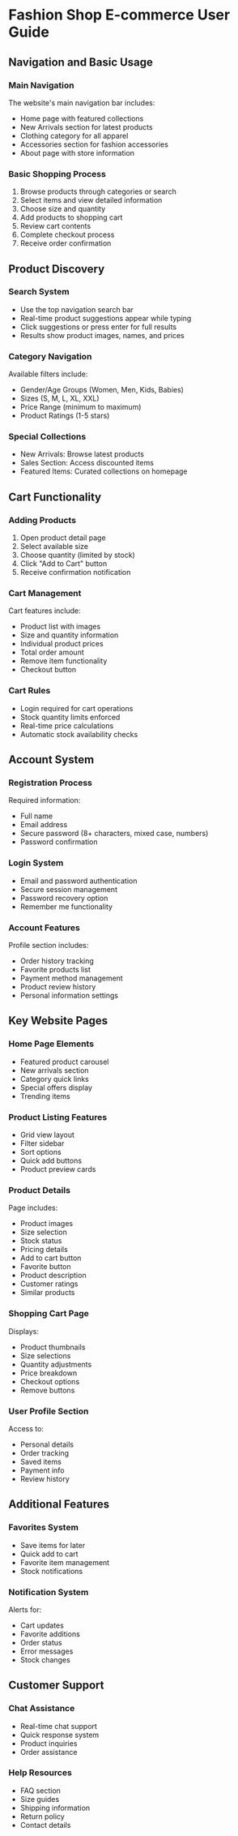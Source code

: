 # Fashion Shop E-commerce User Guide

## Navigation and Basic Usage

### Main Navigation
The website's main navigation bar includes:
- Home page with featured collections
- New Arrivals section for latest products
- Clothing category for all apparel
- Accessories section for fashion accessories
- About page with store information

### Basic Shopping Process
1. Browse products through categories or search
2. Select items and view detailed information
3. Choose size and quantity
4. Add products to shopping cart
5. Review cart contents
6. Complete checkout process
7. Receive order confirmation

## Product Discovery

### Search System
- Use the top navigation search bar
- Real-time product suggestions appear while typing
- Click suggestions or press enter for full results
- Results show product images, names, and prices

### Category Navigation
Available filters include:
- Gender/Age Groups (Women, Men, Kids, Babies)
- Sizes (S, M, L, XL, XXL)
- Price Range (minimum to maximum)
- Product Ratings (1-5 stars)

### Special Collections
- New Arrivals: Browse latest products
- Sales Section: Access discounted items
- Featured Items: Curated collections on homepage

## Cart Functionality

### Adding Products
1. Open product detail page
2. Select available size
3. Choose quantity (limited by stock)
4. Click "Add to Cart" button
5. Receive confirmation notification

### Cart Management
Cart features include:
- Product list with images
- Size and quantity information
- Individual product prices
- Total order amount
- Remove item functionality
- Checkout button

### Cart Rules
- Login required for cart operations
- Stock quantity limits enforced
- Real-time price calculations
- Automatic stock availability checks

## Account System

### Registration Process
Required information:
- Full name
- Email address
- Secure password (8+ characters, mixed case, numbers)
- Password confirmation

### Login System
- Email and password authentication
- Secure session management
- Password recovery option
- Remember me functionality

### Account Features
Profile section includes:
- Order history tracking
- Favorite products list
- Payment method management
- Product review history
- Personal information settings

## Key Website Pages

### Home Page Elements
- Featured product carousel
- New arrivals section
- Category quick links
- Special offers display
- Trending items

### Product Listing Features
- Grid view layout
- Filter sidebar
- Sort options
- Quick add buttons
- Product preview cards

### Product Details
Page includes:
- Product images
- Size selection
- Stock status
- Pricing details
- Add to cart button
- Favorite button
- Product description
- Customer ratings
- Similar products

### Shopping Cart Page
Displays:
- Product thumbnails
- Size selections
- Quantity adjustments
- Price breakdown
- Checkout options
- Remove buttons

### User Profile Section
Access to:
- Personal details
- Order tracking
- Saved items
- Payment info
- Review history

## Additional Features

### Favorites System
- Save items for later
- Quick add to cart
- Favorite item management
- Stock notifications

### Notification System
Alerts for:
- Cart updates
- Favorite additions
- Order status
- Error messages
- Stock changes

## Customer Support

### Chat Assistance
- Real-time chat support
- Quick response system
- Product inquiries
- Order assistance

### Help Resources
- FAQ section
- Size guides
- Shipping information
- Return policy
- Contact details